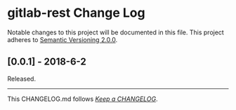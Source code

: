 #   gitlab-rest Change Log

Notable changes to this project will be documented in this file. This project adheres to [Semantic Versioning 2.0.0](http://semver.org/).

##	[0.0.1] - 2018-6-2

Released.

---
This CHANGELOG.md follows [*Keep a CHANGELOG*](http://keepachangelog.com/).
